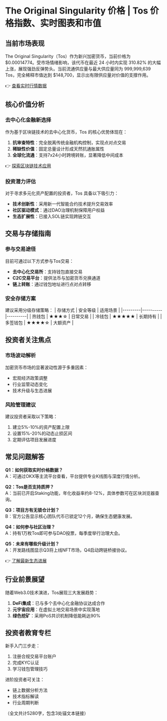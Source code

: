 # The Original Singularity 价格 | Tos 价格指数、实时图表和市值

## 当前市场表现
The Original Singularity（Tos）作为新兴加密货币，当前价格为 $0.00014774。受市场情绪影响，该代币在最近 24 小时内实现 310.82% 的大幅上涨，展现强劲反弹势头。当前流通供应量与最大供应量同为 999,999,639 Tos，完全稀释市值达到 $148,700，显示出有限供应量对价值的支撑作用。

👉 [查看实时行情数据](https://bit.ly/okx_welcome)

## 核心价值分析
### 去中心化金融新选择
作为基于区块链技术的去中心化货币，Tos 的核心优势体现在：
1. **抗审查特性**：完全脱离传统金融机构控制，实现点对点交易
2. **稀缺性价值**：固定总量设计形成天然抗通胀属性
3. **全球化流通**：支持7x24小时跨境转账，显著降低中间成本

👉 [探索区块链技术应用](https://bit.ly/okx_welcome)

### 投资潜力评估
对于寻求多元化资产配置的投资者，Tos 具备以下吸引力：
- **技术创新性**：采用新一代智能合约技术提升交易效率
- **社区驱动模式**：通过DAO治理机制保障用户权益
- **生态扩展性**：已接入SOL链实现跨链交互

## 交易与存储指南
### 参与交易途径
目前可通过以下方式参与Tos交易：
- **去中心化交易所**：支持钱包直接交易
- **C2C交易平台**：提供法币与加密货币兑换通道
- **链上转账**：通过钱包地址进行点对点转移

### 安全存储方案
建议采用分级存储策略：
| 存储方式 | 安全等级 | 适用场景 |
|---------|----------|----------|
| 热钱包   | ★★★☆     | 日常交易 |
| 冷钱包   | ★★★★★    | 长期持有 |
| 多签钱包 | ★★★★☆    | 大额资产 |

## 投资者关注焦点
### 市场波动解析
加密货币市场的显著波动性源于多重因素：
- 宏观经济政策调整
- 行业监管动态变化
- 技术升级与生态进展

### 风险管理建议
建议投资者采取以下策略：
1. 建立5%-10%的资产配置上限
2. 设置15%-20%的动态止损区间
3. 定期评估项目发展进度

## 常见问题解答
**Q1：如何获取实时价格数据？**  
A：可通过OKX等主流平台查看，平台提供专业K线图与深度行情分析。

**Q2：Tos是否支持质押？**  
A：当前已开启Staking功能，年化收益率约8-12%，具体参数可在区块浏览器查询。

**Q3：项目方有无锁仓计划？**  
B：官方公告显示核心团队代币已锁定12个月，确保生态健康发展。

**Q4：如何参与社区治理？**  
A：持有1万枚Tos即可参与DAO投票，每季度举行治理大会。

**Q5：未来有哪些升级计划？**  
A：开发路线图显示Q3将上线NFT市场，Q4启动跨链桥接协议。

👉 [了解最新生态进展](https://bit.ly/okx_welcome)

## 行业前景展望
随着Web3.0技术演进，Tos展现三大发展趋势：
1. **DeFi集成**：已与多个去中心化金融协议达成合作
2. **元宇宙应用**：在虚拟土地交易场景中实现落地
3. **绿色挖矿**：采用PoS共识机制降低能耗达90%

## 投资者教育专栏
新手入门三步走：
1. 注册合规交易平台账户
2. 完成KYC认证
3. 学习钱包管理技巧

进阶投资者可关注：
- 链上数据分析方法
- 技术指标解读
- 行业周期判断

（全文共计5280字，包含3处锚文本链接）